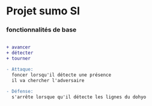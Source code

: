 # Projet sumo SI

### fonctionnalités de base

```diff

+ avancer
+ détecter
+ tourner

- Attaque:
  foncer lorsqu'il détecte une présence
  il va chercher l'adversaire

- Défense:
  s'arrête lorsque qu'il détecte les lignes du dohyo
```
